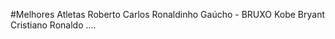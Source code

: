 #Melhores Atletas
Roberto Carlos
Ronaldinho Gaúcho - BRUXO
Kobe Bryant
<Ronaldo Fenomeno>
Cristiano Ronaldo
....
  
